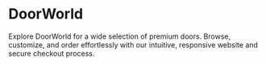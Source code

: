 # DoorWorld
Explore DoorWorld for a wide selection of premium doors. Browse, customize, and order effortlessly with our intuitive, responsive website and secure checkout process.
